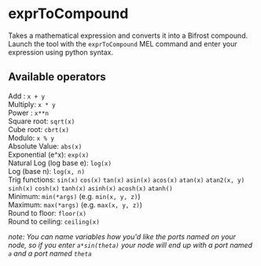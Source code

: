 # exprToCompound

Takes a mathematical expression and converts it into a Bifrost compound. Launch the tool with the `exprToCompound` MEL command and enter your expression using python syntax. 

## Available operators

Add : `x + y`  
Multiply: `x * y`  
Power : `x**n`  
Square root: `sqrt(x)`  
Cube root: `cbrt(x)`  
Modulo:  `x % y`  
Absolute Value: `abs(x)`  
Exponential (e^x): `exp(x)`  
Natural Log (log base e): `log(x)`  
Log (base n): `log(x, n)`  
Trig functions: `sin(x)` `cos(x)` `tan(x)` `asin(x)` `acos(x)` `atan(x)` `atan2(x, y)` `sinh(x)` `cosh(x)` `tanh(x)` `asinh(x)` `acosh(x)` `atanh()`  
Minimum: `min(*args)` (e.g. `min(x, y, z)`)  
Maximum: `max(*args)` (e.g. `max(x, y, z)`)    
Round to floor: `floor(x)`  
Round to ceiling: `ceiling(x)`  

_note: You can name variables how you'd like the ports named on your node, so if you enter `a*sin(theta)` your node will end up with a port named `a` and a port named `theta`_
